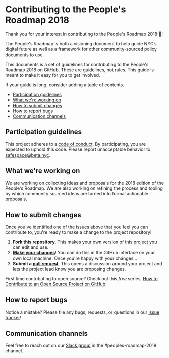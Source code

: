 # Contributing to the People's Roadmap 2018

Thank you for your interest in contributing to the People's Roadmap 2018 :tada:! 

The People's Roadmap is both a visioning document to help guide NYC’s digital future as well as a framework for other community-sourced policy documents to use.

This documents is a set of guidelines for contributing to the People's Roadmap 2018 on GitHub. These are guidelines, not rules. This guide is meant to make it easy for you to get involved.

If your guide is long, consider adding a table of contents.

* [Participation guidelines](#participation-guidelines)
* [What we're working on](#what-were-working-on)
* [How to submit changes](#how-to-submit-changes)
* [How to report bugs](#how-to-report-bugs)
* [Communication channels](#communication-channels)

## Participation guidelines

This project adheres to a [code of conduct](https://github.com/BetaNYC/What-is-BetaNYC/blob/master/Code-of-Conduct.md). By participating, you are expected to uphold this code. Please report unacceptable behavior to safespace@beta.nyc.

## What we're working on

We are working on collecting ideas and proposals for the 2018 edition of the People's Roadmap. We are also working on refining the process and tooling by which community sourced ideas are turned into formal actionable proposals.

## How to submit changes

Once you've identified one of the issues above that you feel you can contribute to, you're ready to make a change to the project repository!
 
1. **[Fork](https://help.github.com/articles/fork-a-repo/) this repository**. This makes your own version of this project you can edit and use.
2. **[Make your changes](https://guides.github.com/activities/forking/#making-changes)**! You can do this in the GitHub interface on your own local machine. Once you're happy with your changes...
3. **Submit a [pull request](https://help.github.com/articles/proposing-changes-to-a-project-with-pull-requests/)**. This opens a discussion around your project and lets the project lead know you are proposing changes.

First time contributing to open source? Check out this *free* series, [How to Contribute to an Open Source Project on GitHub](https://egghead.io/series/how-to-contribute-to-an-open-source-project-on-github).

## How to report bugs

Notice a mistake? Please file any bugs, requests, or questions in our [issue tracker](https://github.com/BetaNYC/peoples-roadmap-2018/issues/new)!

## Communication channels

Feel free to reach out on our [Slack group](http://slack.beta.nyc/) in the #peoples-roadmap-2018 channel.
